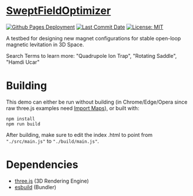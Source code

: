 # [SweptFieldOptimizer](https://crispy-adventure-qrr5ngk.pages.github.io/)

<p align="left">
  <a href="https://github.com/zalo/SweptFieldOptimizer/deployments/activity_log?environment=github-pages">
      <img src="https://img.shields.io/github/deployments/zalo/SweptFieldOptimizer/github-pages?label=Github%20Pages%20Deployment" title="Github Pages Deployment"></a>
  <a href="https://github.com/zalo/SweptFieldOptimizer/commits/main">
      <img src="https://img.shields.io/github/last-commit/zalo/SweptFieldOptimizer" title="Last Commit Date"></a>
  <a href="https://github.com/zalo/SweptFieldOptimizer/blob/master/LICENSE">
      <img src="https://img.shields.io/github/license/zalo/SweptFieldOptimizer" title="License: MIT"></a>
</p>

A testbed for designing new magnet configurations for stable open-loop magnetic levitation in 3D Space.

Search Terms to learn more: "Quadrupole Ion Trap", "Rotating Saddle", "Hamdi Ucar" 

 # Building

This demo can either be run without building (in Chrome/Edge/Opera since raw three.js examples need [Import Maps](https://caniuse.com/import-maps)), or built with:
```
npm install
npm run build
```
After building, make sure to edit the index .html to point from `"./src/main.js"` to `"./build/main.js"`.

 # Dependencies
 - [three.js](https://github.com/mrdoob/three.js/) (3D Rendering Engine)
 - [esbuild](https://github.com/evanw/esbuild/) (Bundler)
